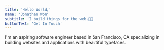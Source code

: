 ```yaml
---
title: 'Hello World,'
name: 'Jonathan Won'
subtitle: 'I build things for the web.👾🤖'
buttonText: 'Get In Touch'
---
```


I'm an aspiring software engineer based in San Francisco, CA specializing in building websites and applications with beautiful typefaces.
